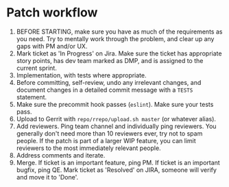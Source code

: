 # Patch workflow

1. BEFORE STARTING, make sure you have as much of the requirements as you need. Try to mentally work through the problem, and clear up any gaps with PM and/or UX.
2. Mark ticket as 'In Progress' on Jira. Make sure the ticket has appropriate story points, has dev team marked as DMP, and is assigned to the current sprint.
3. Implementation, with tests where appropriate.
4. Before committing, self-review, undo any irrelevant changes, and document changes in a detailed commit message with a `TESTS` statement.
5. Make sure the precommit hook passes (`eslint`). Make sure your tests pass.
6. Upload to Gerrit with `repo/rrepo/upload.sh master` (or whatever alias).
7. Add reviewers. Ping team channel and individually ping reviewers. You generally don't need more than 10 reviewers ever, try not to spam people. If the patch is part of a larger WIP feature, you can limit reviewers to the most immediately relevant people.
8. Address comments and iterate.
9. Merge. If ticket is an important feature, ping PM. If ticket is an important bugfix, ping QE. Mark ticket as 'Resolved' on JIRA, someone will verify and move it to 'Done'.
